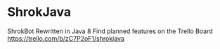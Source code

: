 # ShrokJava
ShrokBot Rewritten in Java 8
Find planned features on the Trello Board https://trello.com/b/zC7P2oF1/shrokjava
